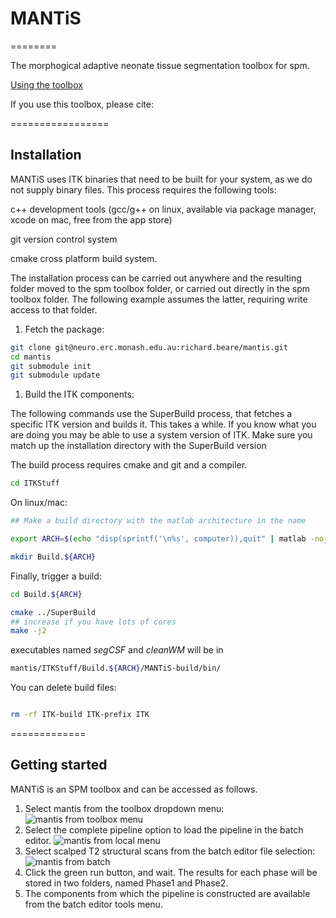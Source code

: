 # MANTiS
========

The morphogical adaptive neonate tissue segmentation toolbox for spm.


[Using the toolbox](#usage)

If you use this toolbox, please cite:


=================
## <a name="installation"> </a>Installation

MANTiS uses ITK binaries that need to be built for your system, as we
do not supply binary files. This process requires the following tools:

c++ development tools (gcc/g++ on linux, available via package manager, xcode on mac, free from the app store)

git version control system

cmake cross platform build system.

The installation process can be carried out anywhere and the resulting
folder moved to the spm toolbox folder, or carried out directly in the
spm toolbox folder. The following example assumes the latter,
requiring write access to that folder.

1. Fetch the package:

```bash
git clone git@neuro.erc.monash.edu.au:richard.beare/mantis.git
cd mantis
git submodule init
git submodule update
```

1. Build the ITK components:

The following commands use the SuperBuild process, that fetches a
specific ITK version and builds it. This takes a while. If you know
what you are doing you may be able to use a system version of
ITK. Make sure you match up the installation directory with the
SuperBuild version

The build process requires cmake and git and a compiler.

```bash
cd ITKStuff
```

On linux/mac:
```bash
## Make a build directory with the matlab architecture in the name

export ARCH=$(echo "disp(sprintf('\n%s', computer)),quit" | matlab -nojvm -nodesktop -nosplash |tail -1)

mkdir Build.${ARCH} 
```

Finally, trigger a build:

```bash
cd Build.${ARCH}

cmake ../SuperBuild
## increase if you have lots of cores
make -j2
```

executables named _segCSF_ and _cleanWM_ will be in
```bash
mantis/ITKStuff/Build.${ARCH}/MANTiS-build/bin/
```

You can delete build files:

```bash

rm -rf ITK-build ITK-prefix ITK

```

=============
## <a name="usage"> Getting started </a>

MANTiS is an SPM toolbox and can be accessed as follows.

1. Select mantis from the toolbox dropdown menu:
![mantis from toolbox menu](https://neuro.erc.monash.edu.au/gitlab/richard.beare/mantis/raw/master/Instructions/mantis_toolbox_menu.png)
1. Select the complete pipeline option to load the pipeline in the batch editor.
![mantis from local menu](https://neuro.erc.monash.edu.au/gitlab/richard.beare/mantis/raw/master/Instructions/mantis_menu2.png)
1. Select scalped T2 structural scans from the batch editor file selection:
![mantis from batch](https://neuro.erc.monash.edu.au/gitlab/richard.beare/mantis/raw/master/Instructions/mantis_file_selection.png)
1. Click the green run button, and wait. The results for each phase will be stored in two folders, named Phase1 and Phase2.
1. The components from which the pipeline is constructed are available from the batch editor tools menu.
